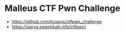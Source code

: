 # Malleus CTF Pwn Challenge

- https://github.com/kusano/ctfpwn_challenge
- https://sanya.sweetduet.info/ctfpwn/
